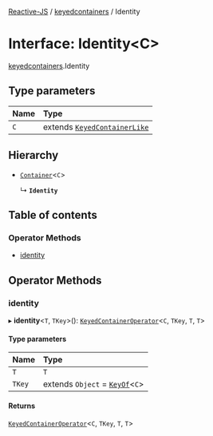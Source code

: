 [Reactive-JS](../README.md) / [keyedcontainers](../modules/keyedcontainers.md) / Identity

# Interface: Identity<C\>

[keyedcontainers](../modules/keyedcontainers.md).Identity

## Type parameters

| Name | Type |
| :------ | :------ |
| `C` | extends [`KeyedContainerLike`](keyedcontainers.KeyedContainerLike.md) |

## Hierarchy

- [`Container`](containers.Container.md)<`C`\>

  ↳ **`Identity`**

## Table of contents

### Operator Methods

- [identity](keyedcontainers.Identity.md#identity)

## Operator Methods

### identity

▸ **identity**<`T`, `TKey`\>(): [`KeyedContainerOperator`](../modules/keyedcontainers.md#keyedcontaineroperator)<`C`, `TKey`, `T`, `T`\>

#### Type parameters

| Name | Type |
| :------ | :------ |
| `T` | `T` |
| `TKey` | extends `Object` = [`KeyOf`](../modules/keyedcontainers.md#keyof)<`C`\> |

#### Returns

[`KeyedContainerOperator`](../modules/keyedcontainers.md#keyedcontaineroperator)<`C`, `TKey`, `T`, `T`\>
